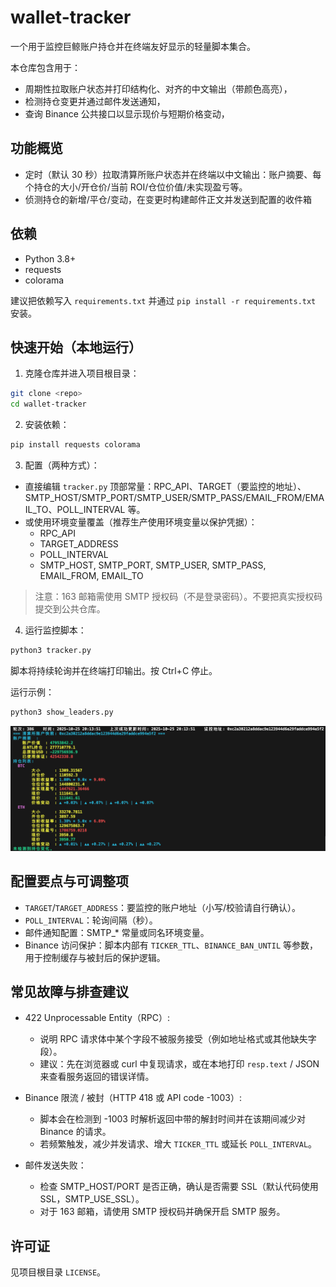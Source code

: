 # wallet-tracker

一个用于监控巨鲸账户持仓并在终端友好显示的轻量脚本集合。

本仓库包含用于：
- 周期性拉取账户状态并打印结构化、对齐的中文输出（带颜色高亮），
- 检测持仓变更并通过邮件发送通知，
- 查询 Binance 公共接口以显示现价与短期价格变动，

## 功能概览
- 定时（默认 30 秒）拉取清算所账户状态并在终端以中文输出：账户摘要、每个持仓的大小/开仓价/当前 ROI/仓位价值/未实现盈亏等。
- 侦测持仓的新增/平仓/变动，在变更时构建邮件正文并发送到配置的收件箱


## 依赖
- Python 3.8+
- requests
- colorama

建议把依赖写入 `requirements.txt` 并通过 `pip install -r requirements.txt` 安装。


## 快速开始（本地运行）
1. 克隆仓库并进入项目根目录：

```bash
git clone <repo>
cd wallet-tracker
```

2. 安装依赖：

```bash
pip install requests colorama
```

3. 配置（两种方式）：
- 直接编辑 `tracker.py` 顶部常量：RPC_API、TARGET（要监控的地址）、SMTP_HOST/SMTP_PORT/SMTP_USER/SMTP_PASS/EMAIL_FROM/EMAIL_TO、POLL_INTERVAL 等。
- 或使用环境变量覆盖（推荐生产使用环境变量以保护凭据）：
  - RPC_API
  - TARGET_ADDRESS
  - POLL_INTERVAL
  - SMTP_HOST, SMTP_PORT, SMTP_USER, SMTP_PASS, EMAIL_FROM, EMAIL_TO

> 注意：163 邮箱需使用 SMTP 授权码（不是登录密码）。不要把真实授权码提交到公共仓库。

4. 运行监控脚本：

```bash
python3 tracker.py
```

脚本将持续轮询并在终端打印输出。按 Ctrl+C 停止。

运行示例：

```bash
python3 show_leaders.py
```
![wallet-tracker overview](./pic_0.png)


## 配置要点与可调整项
- `TARGET`/`TARGET_ADDRESS`：要监控的账户地址（小写/校验请自行确认）。
- `POLL_INTERVAL`：轮询间隔（秒）。
- 邮件通知配置：SMTP_* 常量或同名环境变量。
- Binance 访问保护：脚本内部有 `TICKER_TTL`、`BINANCE_BAN_UNTIL` 等参数，用于控制缓存与被封后的保护逻辑。


## 常见故障与排查建议
- 422 Unprocessable Entity（RPC）:
  - 说明 RPC 请求体中某个字段不被服务接受（例如地址格式或其他缺失字段）。
  - 建议：先在浏览器或 curl 中复现请求，或在本地打印 `resp.text` / JSON 来查看服务返回的错误详情。

- Binance 限流 / 被封（HTTP 418 或 API code -1003）:
  - 脚本会在检测到 -1003 时解析返回中带的解封时间并在该期间减少对 Binance 的请求。
  - 若频繁触发，减少并发请求、增大 `TICKER_TTL` 或延长 `POLL_INTERVAL`。

- 邮件发送失败：
  - 检查 SMTP_HOST/PORT 是否正确，确认是否需要 SSL（默认代码使用 SSL，SMTP_USE_SSL）。
  - 对于 163 邮箱，请使用 SMTP 授权码并确保开启 SMTP 服务。

## 许可证
见项目根目录 `LICENSE`。
